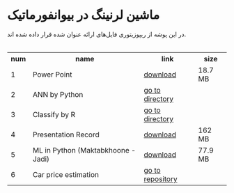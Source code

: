 # ماشین لرنینگ در بیوانفورماتیک

در این پوشه از ریپوزیتوری فایل‌های ارائه عنوان شده قرار داده شده اند.
<br><br>
<table>
  <tr>
    <th>num</th>
    <th>name</th>
    <th>link</th>
    <th>size</th>
  </tr>
  <tr>
    <td>1</td>
    <td>Power Point</td>
    <td><a href="https://github.com/EnAnsari/bioinformatics-hsu/releases/download/1.0.0/ml-in-bioinformatics.pptx">download</a></td>
    <td>18.7 MB</td>
  </tr>
  <tr>
    <td>2</td>
    <td>ANN by Python</td>
    <td><a href="/presentation/ann">go to directory</a></td>
    <td></td>
  </tr>
  <tr>
    <td>3</td>
    <td>Classify by R</td>
    <td><a href="/presentation/r">go to directory</a></td>
    <td></td>
  </tr>
  <tr>
    <td>4</td>
    <td>Presentation Record</td>
    <td><a href="https://github.com/EnAnsari/bioinformatics-hsu/releases/download/1.0.0/present-record-1.rar">download</a></td>
    <td>162 MB</td>
  </tr>
  <tr>
    <td>5</td>
    <td>ML in Python (Maktabkhoone - Jadi)</td>
    <td><a href="https://github.com/EnAnsari/bioinformatics-hsu/releases/download/1.0.0/ml-in-python-maktabkhoone.mp4">download</a></td>
    <td>77.9 MB</td>
  </tr>
  <tr>
    <td>6</td>
    <td>Car price estimation</td>
    <td><a href="https://github.com/EnAnsari/guess-price-car">go to repository</a></td>
    <td></td>
  </tr>
</table>